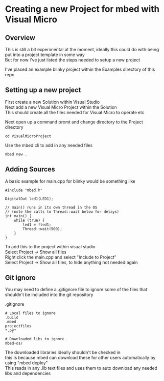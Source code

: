 # Creating a new Project for mbed with Visual Micro

## Overview

This is still a bit experimental at the moment, ideally this could do with being put into a project template in some way <br>
But for now I've just listed the steps needed to setup a new project

I've placed an example blinky project within the Examples directory of this repo

## Setting up a new project

First create a new Solution within Visual Studio <br>
Next add a new Visual Micro Project within the Solution <br>
This should create all the files needed for Visual Micro to operate etc

Next open up a command promt and change directory to the Project directory
```
cd VisualMicroProject
```

Use the mbed cli to add in any needed files
```
mbed new .
```

## Adding Sources

A basic example for main.cpp for blinky would be something like
```
#include "mbed.h"

DigitalOut led1(LED1);

// main() runs in its own thread in the OS
// (note the calls to Thread::wait below for delays)
int main() {
    while (true) {
        led1 = !led1;
        Thread::wait(500);
    }
}
```

To add this to the project within visual studio <br>
Select Project -> Show all files <br>
Right click the main.cpp and select "Include to Project" <br>
Select Project -> Show all files, to hide anything not needed again <br>

## Git ignore

You may need to define a .gitignore file to ignore some of the files that shouldn't be included into the git repository

.gitignore
```
# Local files to ignore
.build
.mbed
projectfiles
*.py*

# Downloaded libs to ignore
mbed-os/
```

The downloaded libraries ideally shouldn't be checked in <br>
this is because mbed can download these for other users automatically by using "mbed deploy" <br>
This reads in any .lib text files and uses them to auto download any needed libs and dependencies

